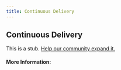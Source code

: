 ```yaml
---
title: Continuous Delivery
---
```


## Continuous Delivery

This is a stub. [Help our community expand it.](https://github.com/freeCodeCamp/guide-articles/tree/master/articles/Agile/Continuous-Delivery/index.md)

<!-- The article goes here, in GitHub-flavored Markdown. Feel free to add YouTube videos, images, and CodePen/JSBin embeds  -->

#### More Information:
<!-- Please add any articles you think might be helpful to read before writing the article -->


